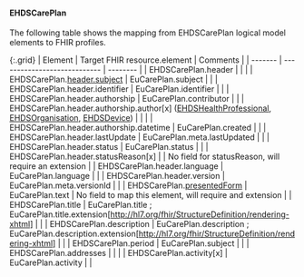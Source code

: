 <!--
  Generated file. Do not edit.
-->

#### EHDSCarePlan

The following table shows the mapping from EHDSCarePlan logical model elements to FHIR profiles.

{:.grid}
| Element | Target FHIR resource.element | Comments |
| ------- | ---------------------------- | -------- |
| EHDSCarePlan.header |  |  |
| EHDSCarePlan.[header.subject](#ehdspatient) | EuCarePlan.subject |  |
| EHDSCarePlan.header.identifier | EuCarePlan.identifier |  |
| EHDSCarePlan.header.authorship | EuCarePlan.contributor |  |
| EHDSCarePlan.header.authorship.author[x] ([EHDSHealthProfessional](#ehdshealthprofessional), [EHDSOrganisation](#ehdsorganisation), [EHDSDevice](#ehdsdevice)) |  |  |
| EHDSCarePlan.header.authorship.datetime | EuCarePlan.created |  |
| EHDSCarePlan.header.lastUpdate | EuCarePlan.meta.lastUpdated |  |
| EHDSCarePlan.header.status | EuCarePlan.status |  |
| EHDSCarePlan.header.statusReason[x] |  | No field for statusReason, will require an extension |
| EHDSCarePlan.header.language | EuCarePlan.language |  |
| EHDSCarePlan.header.version | EuCarePlan.meta.versionId |  |
| EHDSCarePlan.[presentedForm](#ehdsattachment) | EuCarePlan.text | No field to map this element, will require and extension |
| EHDSCarePlan.title | EuCarePlan.title ; EuCarePlan.title.extension[http://hl7.org/fhir/StructureDefinition/rendering-xhtml] |  |
| EHDSCarePlan.description | EuCarePlan.description ; EuCarePlan.description.extension[http://hl7.org/fhir/StructureDefinition/rendering-xhtml] |  |
| EHDSCarePlan.period | EuCarePlan.subject |  |
| EHDSCarePlan.addresses |  |  |
| EHDSCarePlan.activity[x] | EuCarePlan.activity |  |

